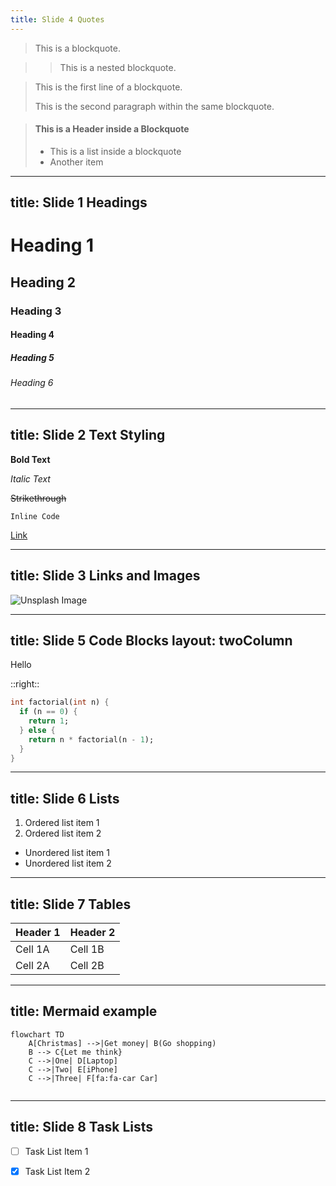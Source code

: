 ```yaml
---
title: Slide 4 Quotes
---
```


> This is a blockquote.

> > This is a nested blockquote.

> This is the first line of a blockquote.
>
> This is the second paragraph within the same blockquote.

> #### This is a Header inside a Blockquote
>
> - This is a list inside a blockquote
> - Another item

---
title: Slide 1 Headings
---

# Heading 1
## Heading 2
### Heading 3
#### Heading 4
##### Heading 5
###### Heading 6

---
title: Slide 2 Text Styling
---

**Bold Text**

*Italic Text*

~~Strikethrough~~

`Inline Code`

[Link](https://github.com)

---
title: Slide 3 Links and Images
---

![Unsplash Image](https://source.unsplash.com/random/900×700/?landscape)

---
title: Slide 5 Code Blocks
layout: twoColumn
---

Hello

::right::

```dart
int factorial(int n) {
  if (n == 0) {
    return 1;
  } else {
    return n * factorial(n - 1);
  }
}
```

---
title: Slide 6 Lists
---

1. Ordered list item 1
2. Ordered list item 2

- Unordered list item 1
- Unordered list item 2

---
title: Slide 7 Tables
---

| Header 1 | Header 2 |
|----------|----------|
| Cell 1A  | Cell 1B  |
| Cell 2A  | Cell 2B  |

---
title: Mermaid example
---

```mermaid
flowchart TD
    A[Christmas] -->|Get money| B(Go shopping)
    B --> C{Let me think}
    C -->|One| D[Laptop]
    C -->|Two| E[iPhone]
    C -->|Three| F[fa:fa-car Car]
  
```


---
title: Slide 8 Task Lists
---

- [ ] Task List Item 1
- [x] Task List Item 2

